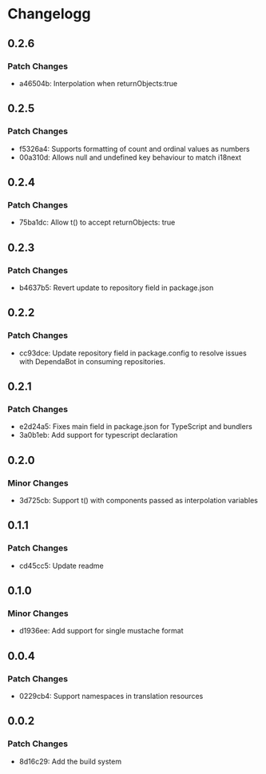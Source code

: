 # Changelogg

## 0.2.6

### Patch Changes

- a46504b: Interpolation when returnObjects:true

## 0.2.5

### Patch Changes

- f5326a4: Supports formatting of count and ordinal values as numbers
- 00a310d: Allows null and undefined key behaviour to match i18next

## 0.2.4

### Patch Changes

- 75ba1dc: Allow t() to accept returnObjects: true

## 0.2.3

### Patch Changes

- b4637b5: Revert update to repository field in package.json

## 0.2.2

### Patch Changes

- cc93dce: Update repository field in package.config to resolve issues with DependaBot in consuming repositories.

## 0.2.1

### Patch Changes

- e2d24a5: Fixes main field in package.json for TypeScript and bundlers
- 3a0b1eb: Add support for typescript declaration

## 0.2.0

### Minor Changes

- 3d725cb: Support t() with components passed as interpolation variables

## 0.1.1

### Patch Changes

- cd45cc5: Update readme

## 0.1.0

### Minor Changes

- d1936ee: Add support for single mustache format

## 0.0.4

### Patch Changes

- 0229cb4: Support namespaces in translation resources

## 0.0.2

### Patch Changes

- 8d16c29: Add the build system
